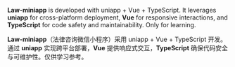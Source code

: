 **Law-miniapp** is developed with uniapp + Vue + TypeScript. It leverages **uniapp** for cross-platform deployment, **Vue** for responsive interactions, and **TypeScript** for code safety and maintainability. Only for learning.

**Law-miniapp**（法律咨询微信小程序）采用 uniapp + Vue + TypeScript 开发。通过 **uniapp** 实现跨平台部署，**Vue** 提供响应式交互，**TypeScript** 确保代码安全与可维护性。仅供学习参考。
